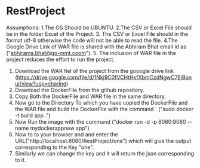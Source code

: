 # RestProject

Assumptions:
 1.The OS Should be UBUNTU.
 2.The CSV or Excel File should be in the folder Excel of the Project.
 3. The CSV or Excel File should in the format utf-8 otherwise the code will not be able to read the file.
 4.The Google Drive Link of WAR file is shared with the Abhiram Bhat email id as ("abhirama.bhat@go-mmt.coom").
 5. The inclusion of WAR file in the project reduces the effort to run the project.
  
  
  
1. Download the WAR fiel of the project from the gooogle drive link (https://drive.google.com/file/d/1Nkj9C0fVCHtHkfXbmCzdNgwC7EjBonui/view?usp=sharing)
2. Download the DockerFile from the github repository.
3. Copy Both the DockerFile and WAR file in the same directory.
4. Now go to the Directory To which you have copied the DockerFile and the WAR file and build the DockerFile with the command 
`  ("sudo docker  -t build app .")
5. Now Run the image with the command ("docker run -d  -p 8080:8080  --name mydockerappnew app")
6. Now to to your browser and and enter the URL("http://localhost:8080/RestProject/one") which will give the output corresponding to the Key "one".
7. Similarly we can change the key and it will return the json corresponding to it.
